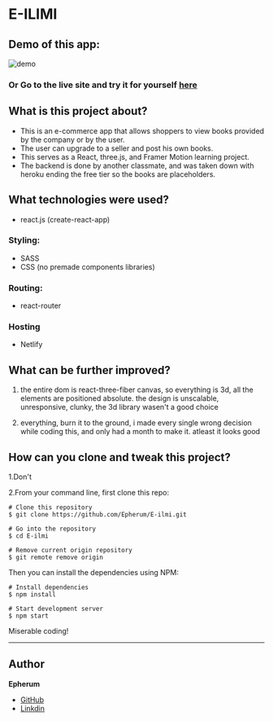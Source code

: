 # E-ILIMI

## Demo of this app:

![demo](./src/e-ilimi.gif)

### Or Go to the live site and try it for yourself [here](https://e-ilmii.netlify.app/)

## What is this project about?

- This is an e-commerce app that allows shoppers to view books provided by the company or by the user.
- The user can upgrade to a seller and post his own books.
- This serves as a React, three.js, and Framer Motion learning project.
- The backend is done by another classmate, and was taken down with heroku ending the free tier so the books are placeholders.

## What technologies were used?

- react.js (create-react-app)

### Styling:

- SASS
- CSS (no premade components libraries)

### Routing:

- react-router

### Hosting

- Netlify

## What can be further improved?

1. the entire dom is react-three-fiber canvas, so everything is 3d, all the elements are positioned absolute.
  the design is unscalable, unresponsive, clunky, the 3d library wasen't a good choice

2. everything, burn it to the ground, i made every single wrong decision while coding this, and only had a month to make it. atleast it looks good

## How can you clone and tweak this project?

1.Don't

2.From your command line, first clone this repo:

```
# Clone this repository
$ git clone https://github.com/Epherum/E-ilmi.git

# Go into the repository
$ cd E-ilmi

# Remove current origin repository
$ git remote remove origin

```

Then you can install the dependencies using NPM:

```
# Install dependencies
$ npm install

# Start development server
$ npm start
```

Miserable coding!

---

## Author

**Epherum**

- [GitHub](https://github.com/Epherum)
- [Linkdin](https://www.linkedin.com/in/wassimfekih/)

